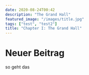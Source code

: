 ```yaml
---
date: 2020-08-24T00:42
description: "The Grand Hall"
featured_image: "/images/title.jpg"
tags: ["test", "test2"]
title: "Chapter I: The Grand Hall"
---
```


# Neuer Beitrag

so geht das
